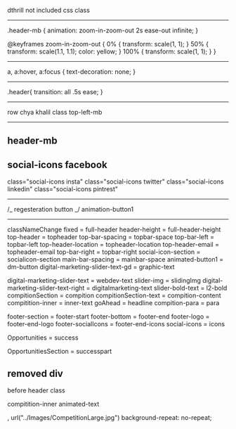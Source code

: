 dthrill
not included css class

---

.header-mb {
animation: zoom-in-zoom-out 2s ease-out infinite;
}

@keyframes zoom-in-zoom-out {
0% {
transform: scale(1, 1);
}
50% {
transform: scale(1.1, 1.1);
color: yellow;
}
100% {
transform: scale(1, 1);
}
}

---

a,
a:hover,
a:focus {
text-decoration: none;
}

---

.header{
transition: all .5s ease;
}

---

row chya khalil class
top-left-mb

---

## header-mb

## social-icons facebook

class="social-icons insta"
class="social-icons twitter"
class="social-icons linkedin"
class="social-icons pintrest"

---

/_ regesteration button _/
animation-button1

---

classNameChange
fixed = full-header
header-height = full-header-height
top-header = topheader
top-bar-spacing = topbar-space
top-bar-left = topbar-left
top-header-location = topheader-location
top-header-email = topheader-email
top-bar-right = topbar-right
social-icon-section = socialicon-section
main-bar-spacing = mainbar-space
animated-button1 = dm-button
digital-marketing-slider-text-gd = graphic-text

digital-marketing-slider-text = webdev-text
slider-img = slidingImg
digital-marketing-slider-text-right = digitalmarketing-text
slider-bold-text = l2-bold
compitionSection = compition
compitionSection-text = compition-content
compitition-inner = inner-text
goAhead = headline
compition-para = para

footer-section = footer-start
footer-bottom = footer-end
footer-logo = footer-end-logo
footer-socialIcons = footer-end-icons
social-icons = icons

Opportunities = success

OpportunitiesSection = successpart

## removed div

<!-- <div class="fixed-header"> --> before header class

compitition-inner
animated-text

,
url("../Images/CompetitionLarge.jpg")
background-repeat: no-repeat;
